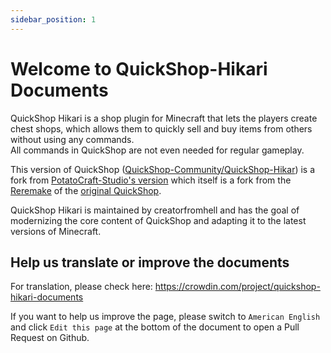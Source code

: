 ```yaml
---
sidebar_position: 1
---
```


# Welcome to QuickShop-Hikari Documents
 
QuickShop Hikari is a shop plugin for Minecraft that lets the players create chest shops, which allows them to quickly sell and buy items from others without using any commands.  
All commands in QuickShop are not even needed for regular gameplay.

This version of QuickShop ([QuickShop-Community/QuickShop-Hikar][quickshop-hikari]) is a fork
from [PotatoCraft-Studio's version][quickshop-potato] which itself is a fork from the [Reremake][quickshop-ghostchu] of
the [original QuickShop][quickshop-original].

QuickShop Hikari is maintained by creatorfromhell and has the goal of modernizing the core content of QuickShop and adapting it to
the latest versions of Minecraft.

[quickshop-hikari]: https://github.com/QuickShop-Community/QuickShop-Hikari

[quickshop-potato]: https://github.com/PotatoCraft-Studio/QuickShop-Reremake/

[quickshop-ghostchu]: https://github.com/Ghost-chu/QuickShop-Reremake

[quickshop-original]: https://github.com/KaiKikuchi/QuickShop

## Help us translate or improve the documents

For translation, please check here: https://crowdin.com/project/quickshop-hikari-documents  

If you want to help us improve the page, please switch to `American English` and click `Edit this page` at the bottom of the document to open a Pull Request on Github.


